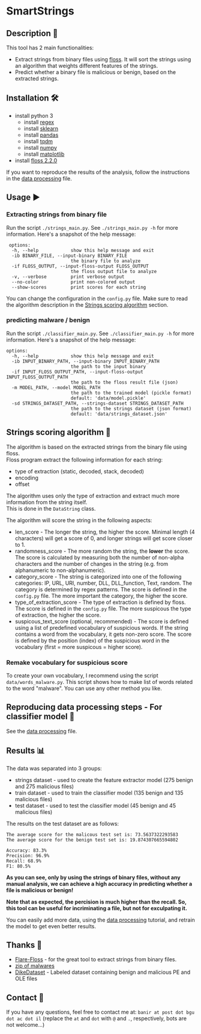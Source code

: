 # SmartStrings

## Description 📝

This tool has 2 main functionalities:
- Extract strings from binary files using [floss](https://github.com/mandiant/flare-floss). It will sort the strings using an algorithm that weights different features of the strings. 
- Predict whether a binary file is malicious or benign, based on the extracted strings.

## Installation 🛠️

- install python 3
  - install [regex](https://pypi.org/project/regex/) 
  - install [sklearn](https://scikit-learn.org/stable/install.html)
  - install [pandas](https://pandas.pydata.org/pandas-docs/stable/getting_started/install.html)
  - install [tqdm](https://pypi.org/project/tqdm/)
  - install [numpy](https://numpy.org/install/)
  - install [matplotlib](https://matplotlib.org/stable/users/installing.html)
- install [floss 2.2.0](https://github.com/mandiant/flare-floss)

If you want to reproduce the results of the analysis, follow the instructions in the [data processing](data/readme.md) file.


## Usage ▶️

### Extracting strings from binary file
Run the script `./strings_main.py`. See `./strings_main.py -h` for more information. Here's a snapshot of the help message:

```
 options:
  -h, --help            show this help message and exit
  -ib BINARY_FILE, --input-binary BINARY_FILE
                        the binary file to analyze
  -if FLOSS_OUTPUT, --input-floss-output FLOSS_OUTPUT
                        the floss output file to analyze
  -v, --verbose         print verbose output
  --no-color            print non-colored output
  --show-scores         print scores for each string
```

You can change the configuration in the `config.py` file. Make sure to read the algorithm description in the [Strings scoring algorithm](extraction) section.

### predicting malware / benign

Run the script `./classifier_main.py`. See `./classifier_main.py -h` for more information. Here's a snapshot of the help message:

```
options:
  -h, --help            show this help message and exit
  -ib INPUT_BINARY_PATH, --input-binary INPUT_BINARY_PATH
                        the path to the input binary
  -if INPUT_FLOSS_OUTPUT_PATH, --input-floss-output INPUT_FLOSS_OUTPUT_PATH
                        the path to the floss result file (json)
  -m MODEL_PATH, --model MODEL_PATH
                        the path to the trained model (pickle format)
                        default: 'data/model.pickle'
  -sd STRINGS_DATASET_PATH, --strings-dataset STRINGS_DATASET_PATH
                        the path to the strings dataset (json format)
                        default: 'data/strings_dataset.json'
```

## Strings scoring algorithm 🧮

The algorithm is based on the extracted strings from the binary file using floss. \
Floss program extract the following information for each string:
- type of extraction (static, decoded, stack, decoded)
- encoding
- offset

The algorithm uses only the type of extraction and extract much more information from the string itself.  \
This is done in the `DataString` class.

The algorithm will score the string in the following aspects:
- len_score - The longer the string, the higher the score. Minimal length (4 characters) will get a score of 0, and longer strings will get score closer to 1. 
- randomness_score - The more random the string, the **lower** the score. The score is calculated by measuring both the number of non-alpha characters and the number of changes in the string (e.g. from alphanumeric to non-alphanumeric).
- category_score - The string is categorized into one of the following categories: IP, URL, URI, number, DLL, DLL_function, Text, random. The category is determined by regex patterns. The score is defined in the `config.py` file. The more important the category, the higher the score.
- type_of_extraction_score - The type of extraction is defined by floss. The score is defined in the `config.py` file. The more suspicous the type of extraction, the higher the score.
- suspicous_text_score (optional, recommended) - The score is defined using a list of predefined vocabulary of suspicious words. If the string contains a word from the vocabulary, it gets non-zero score. The score is defined by the position (index) of the suspicious word in the vocabulary (first = more suspicous = higher score). 

### Remake vocabulary for suspicious score
To create your own vocabulary, I recommend using the script `data/words_malware.py`. This script shows how to make list of words related to the word "malware". You can use any other method you like. 


## Reproducing data processing steps - For classifier model 🔧

See the [data processing](data/readme.md) file.


## Results 📊

The data was separated into 3 groups:
- strings dataset - used to create the feature extractor model (275 benign and 275 malicious files)
- train dataset - used to train the classifier model (135 benign and 135 malicious files)
- test dataset - used to test the classifier model (45 benign and 45 malicious files)

The results on the test dataset are as follows:
```
The average score for the malicous test set is: 73.5637322293583
The average score for the benign test set is: 19.874307665594802

Accuracy: 83.3%
Precision: 96.9%
Recall: 68.9%
F1: 80.5%
```

**As you can see, only by using the strings of binary files, without any manual analysis, we can achieve a high accuracy in predicting whether a file is malicious or benign!**

**Note that as expected, the percision is much higher than the recall. So, this tool can be useful for incriminating a file, but not for exculpating it.**

You can easily add more data, using the [data processing](data/readme.md) tutorial, and retrain the model to get even better results. 


## Thanks 🙏

- [Flare-Floss](https://github.com/mandiant/flare-floss) - for the great tool to extract strings from binary files.
- [zip of malwares](https://mega.nz/file/WjomTSzK#2yb9W7_FhVp_DL6jscfOWdOHfDYszIZY2CyO6sLpEZs)
- [DikeDataset](https://github.com/iosifache/DikeDataset) - Labeled dataset containing benign and malicious PE and OLE files

## Contact 📧

If you have any questions, feel free to contact me at: `banir at post dot bgu dot ac dot il` (replace the `at` and `dot` with `@` and `.`, respectively, bots are not welcome...)
